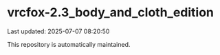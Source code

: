 # vrcfox-2.3_body_and_cloth_edition

Last updated: 2025-07-07 08:20:50

This repository is automatically maintained.
